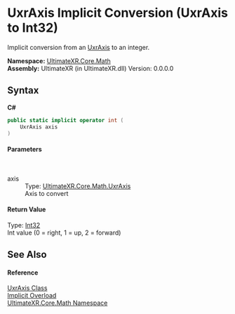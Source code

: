 # UxrAxis&nbsp;Implicit Conversion (UxrAxis to Int32)
 

Implicit conversion from an <a href="T_UltimateXR_Core_Math_UxrAxis">UxrAxis</a> to an integer.

**Namespace:**&nbsp;<a href="N_UltimateXR_Core_Math">UltimateXR.Core.Math</a><br />**Assembly:**&nbsp;UltimateXR (in UltimateXR.dll) Version: 0.0.0.0

## Syntax

**C#**<br />
``` C#
public static implicit operator int (
	UxrAxis axis
)
```


#### Parameters
&nbsp;<dl><dt>axis</dt><dd>Type: <a href="T_UltimateXR_Core_Math_UxrAxis">UltimateXR.Core.Math.UxrAxis</a><br />Axis to convert</dd></dl>

#### Return Value
Type: <a href="https://docs.microsoft.com/dotnet/api/system.int32" target="_blank" rel="noopener noreferrer">Int32</a><br />Int value (0 = right, 1 = up, 2 = forward)

## See Also


#### Reference
<a href="T_UltimateXR_Core_Math_UxrAxis">UxrAxis Class</a><br /><a href="Overload_UltimateXR_Core_Math_UxrAxis_op_Implicit">Implicit Overload</a><br /><a href="N_UltimateXR_Core_Math">UltimateXR.Core.Math Namespace</a><br />